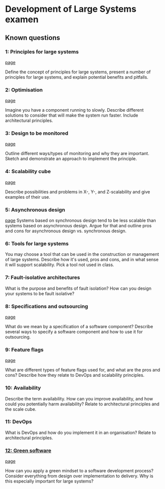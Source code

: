 # Development of Large Systems examen

## Known questions

### 1: Principles for large systems
[page](pages/1_PRINCIPLES_FOR_LARGE_SYSTEMS.md)

Define the concept of principles for large systems, present a number of principles for large systems, and explain potential benefits and pitfalls.

### 2: Optimisation
[page](pages/2_OPTIMISATION.md)

Imagine you have a component running to slowly. Describe different solutions to consider that will make the system run faster. Include architectural principles.

### 3: Design to be monitored
[page](pages/3_DESIGN_TO_BE_MONITORED.md)

Outline different ways/types of monitoring and why they are important. Sketch and demonstrate an approach to implement the principle.

### 4: Scalability cube
[page](pages/4_SCALABILITY_CUBE.md)

Describe possibilities and problems in X-, Y-, and Z-scalability and give examples of their use.

### 5: Asynchronous design

[page](pages/5_ASYNCHRONOUS_DESIGN.md)
Systems based on synchronous design tend to be less scalable than systems based on asynchronous design. Argue for that and outline pros and cons for asynchronous design vs. synchronous design.

### 6: Tools for large systems

You may choose a tool that can be used in the construction or management of large systems. Describe how it's used, pros and cons, and in what sense it will support scalability. Pick a tool not used in class.

### 7: Fault-isolative architectures

What is the purpose and benefits of fault isolation? How can you design your systems to be fault isolative?

### 8: Specifications and outsourcing

[page](pages/8_SPECIFICATIONS_AND_OUTSOURCING.md)

What do we mean by a specification of a software component? Describe several ways to specify a software component and how to use it for outsourcing.

### 9: Feature flags

[page](pages/9_FEATURE_FLAGS.md)

What are different types of feature flags used for, and what are the pros and cons? Describe how they relate to DevOps and scalability principles.

### 10: Availability

Describe the term availability. How can you improve availability, and how could you potentially harm availability? Relate to architectural principles and the scale cube.

### 11: DevOps

What is DevOps and how do you implement it in an organisation? Relate to architectural principles.

### [12: Green software](green_software/GREEN_SOFTWARE.md)

[page](pages/12_GREEN_SOFTWARE.md)

How can you apply a green mindset to a software development process? Consider everything from design over implementation to delivery. Why is this especially important for large systems?